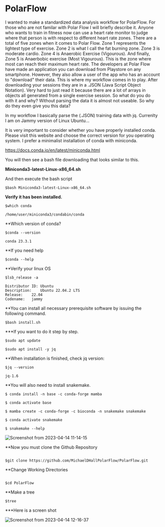 # PolarFlow

I wanted to make a standardized data analysis workflow for PolarFlow. For those who are not familar with Polar Flow I will briefly describe it. Anyone who wants to train in fitness now can use a heart rate monitor to judge where that person is with respect to different heart rate zones. There are a total of five zones when it comes to Polar Flow. Zone 1 represents the lightest type of exercise. Zone 2 is what I call the fat burning zone. Zone 3 is moderate cardio. Zone 4 is Anaerobic Exercise (Vigourous). And finally, Zone 5 is Anaerbobic exercise (Most Vigourous). This is the zone where most can reach their maximum heart rate. The developers at Polar Flow have made an application you can download from Playstore on any smartphone. However, they also allow a user of the app who has an account to "download" their data. This is where my workflow comes in to play. After downloading your sessions they are in a .JSON (Java Script Object Notation). Very hard to just read it because there are a lot of arrays in objects all generated from a single exercise session. So what do you do with it and why? Without parsing the data it is almost not useable. So why do they even give you this data? 

In my workflow I basically parse the (.JSON) training data with jq. Currenlty I am on Jammy version of Linux Ubuntu...

It is very important to consider whether you have properly installed conda. Please visit this website and choose the correct version for you operating system. I prefer a minimalist installation of conda with miniconda.

https://docs.conda.io/en/latest/miniconda.html

You will then see a bash file downloading that looks similar to this.

**Miniconda3-latest-Linux-x86_64.sh**

And then execute the bash script

```
$bash Miniconda3-latest-Linux-x86_64.sh
```
**Verify it has been installed.**

```
$which conda

/home/user/miniconda3/condabin/conda

```
**Which version of conda?

```
$conda --version

conda 23.3.1

```

**If you need help

```
$conda --help

```

**Verify your linux OS

```
$lsb_release -a

Distributor ID:	Ubuntu
Description:	Ubuntu 22.04.2 LTS
Release:	22.04
Codename:	jammy

```
**You can install all necessary prerequisite software by issuing the following command.

```
$bash install.sh

```


***If you want to do it step by step.

```
$sudo apt update

$sudo apt install -y jq

```
**When installation is finished, check jq version:

```
$jq --version

jq-1.6

```
**You will also need to install snakemake.

```
$ conda install -n base -c conda-forge mamba

$ conda activate base

$ mamba create -c conda-forge -c bioconda -n snakemake snakemake

$ conda activate snakemake

$ snakemake --help

```

![Screenshot from 2023-04-14 11-14-15](https://user-images.githubusercontent.com/129086783/232099338-d7443b3e-8f83-4b96-9211-34a2b0096799.png)


**Now you must clone the Github Repository

```

$git clone https://github.com/MichaelDHallPolarFlow/PolarFlow.git

```

**Change Working Directories

```

$cd PolarFlow

```
**Make a tree 

```
$tree
```

***Here is a screen shot

![Screenshot from 2023-04-14 12-16-37](https://user-images.githubusercontent.com/129086783/232112980-815939fe-8415-4d36-8851-1aad3bcf8bbe.png)



